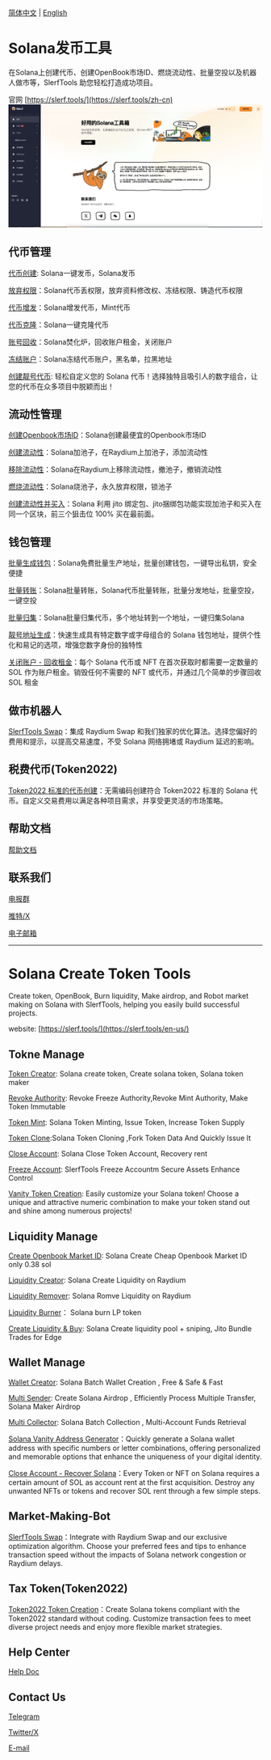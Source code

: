 [简体中文]()  |  [English](https://github.com/slerfTools/slerfTools/blob/main/README.md/#Solana-Create-Token-Tools)

# Solana发币工具

在Solana上创建代币、创建OpenBook市场ID、燃烧流动性、批量空投以及机器人做市等，SlerfTools 助您轻松打造成功项目。

官网 [https://slerf.tools/](https://slerf.tools/zh-cn)
![image](/image/home-page.jpeg)

## 代币管理

[代币创建](https://slerf.tools/zh-cn/token-creator/solana): Solana一键发币，Solana发币

[放弃权限](https://slerf.tools/zh-cn/revoke-authority/solana)：Solana代币丢权限，放弃资料修改权、冻结权限、铸造代币权限

[代币增发](https://slerf.tools/zh-cn/token-mint/solana)：Solana增发代币，Mint代币

[代币克隆](https://slerf.tools/zh-cn/token-clone/solana)：Solana一键克隆代币

[账号回收](https://slerf.tools/zh-cn/close-account/solana)：Solana焚化炉，回收账户租金，关闭账户

[冻结账户](https://slerf.tools/zh-cn/freeze-account/solana)：Solana冻结代币账户，黑名单，拉黑地址

[创建靓号代币](https://slerf.tools/zh-cn/token-vanity-creator/solana): 轻松自定义您的 Solana 代币！选择独特且吸引人的数字组合，让您的代币在众多项目中脱颖而出！

## 流动性管理

[创建Openbook市场ID](https://slerf.tools/zh-cn/openbook-market/solana)：Solana创建最便宜的Openbook市场ID

[创建流动性](https://slerf.tools/zh-cn/liquidity-creator/solana)：Solana加池子，在Raydium上加池子，添加流动性

[移除流动性](https://slerf.tools/zh-cn/liquidity-remover/solana)：Solana在Raydium上移除流动性，撤池子，撤销流动性

[燃烧流动性](https://slerf.tools/zh-cn/liquidity-burner/solana)：Solana烧池子，永久放弃权限，锁池子

[创建流动性并买入](https://slerf.tools/zh-cn/liquidity-create-and-buy-token/solana)：Solana 利用 jito 绑定包、jito捆绑包功能实现加池子和买入在同一个区块，前三个狙击位 100% 买在最前面。

## 钱包管理

[批量生成钱包](https://slerf.tools/zh-cn/wallet-creator/solana)：Solana免费批量生产地址，批量创建钱包，一键导出私钥，安全便捷

[批量转账](https://slerf.tools/zh-cn/multi-sender/solana)：Solana批量转账，Solana代币批量转账，批量分发地址，批量空投，一键空投

[批量归集](https://slerf.tools/zh-cn/multi-collector/solana)：Solana批量归集代币，多个地址转到一个地址，一键归集Solana

[靓号地址生成](https://slerf.tools/zh-cn/vanity-address-generator/solana)：快速生成具有特定数字或字母组合的 Solana 钱包地址，提供个性化和易记的选项，增强您数字身份的独特性

[关闭账户 - 回收租金](https://slerf.tools/zh-cn/close-account/solana)：每个 Solana 代币或 NFT 在首次获取时都需要一定数量的 SOL 作为账户租金。销毁任何不需要的 NFT 或代币，并通过几个简单的步骤回收 SOL 租金

## 做市机器人

[SlerfTools Swap](https://slerf.tools/zh-cn/swap/solana)：集成 Raydium Swap 和我们独家的优化算法。选择您偏好的费用和提示，以提高交易速度，不受 Solana 网络拥堵或 Raydium 延迟的影响。

## 税费代币(Token2022)

[Token2022 标准的代币创建](https://slerf.tools/zh-cn/tax-token-creator/solana)：无需编码创建符合 Token2022 标准的 Solana 代币。自定义交易费用以满足各种项目需求，并享受更灵活的市场策略。

## 帮助文档

[帮助文档](https://docs.slerf.tools/)

## 联系我们

[电报群](https://t.me/SlerfTools)

[推特/X](https://twitter.com/SlerfTools)

[电子邮箱](BD@slerf.tools)



------


# Solana Create Token Tools

Create token, OpenBook, Burn liquidity, Make airdrop, and Robot market making on Solana with SlerfTools, helping you easily build successful projects.

website: [https://slerf.tools/](https://slerf.tools/en-us/)

## Tokne Manage

[Token Creator](https://slerf.tools/en-us/token-creator/solana): Solana create token, Create solana token, Solana token maker

[Revoke Authority](https://slerf.tools/en-us/revoke-authority/solana): Revoke Freeze Authority,Revoke Mint Authority, Make Token Immutable

[Token Mint](https://slerf.tools/en-us/token-mint/solana): Solana Token Minting, Issue Token, Increase Token Supply

[Token Clone](https://slerf.tools/en-us/token-clone/solana):Solana Token Cloning ,Fork Token Data And Quickly Issue It

[Close Account](https://slerf.tools/en-us/close-account/solana): Solana Close Token Account, Recovery rent

[Freeze Account](https://slerf.tools/en-us/freeze-account/solana): SlerfTools Freeze Accountm Secure Assets Enhance Control

[Vanity Token Creation](https://slerf.tools/en-us/token-vanity-creator/solana): Easily customize your Solana token! Choose a unique and attractive numeric combination to make your token stand out and shine among numerous projects!

## Liquidity Manage

[Create Openbook Market ID](https://slerf.tools/en-us/openbook-market/solana): Solana Create Cheap Openbook Market ID only 0.38 sol

[Liquidity Creator](https://slerf.tools/en-us/liquidity-creator/solana): Solana Create Liquidity on Raydium

[Liquidity Remover](https://slerf.tools/en-us/liquidity-remover/solana): Solana Romve Liquidity on Raydium

[Liquidity Burner](https://slerf.tools/en-us/liquidity-burner/solana)： Solana burn LP token

[Create Liquidity & Buy](https://slerf.tools/en-us/liquidity-create-and-buy-token/solana): Solana Create liquidity pool + sniping, Jito Bundle Trades for Edge

## Wallet Manage

[Wallet Creator](https://slerf.tools/en-us/wallet-creator/solana): Solana Batch Wallet Creation , Free & Safe & Fast

[Multi Sender](https://slerf.tools/en-us/multi-sender/solana):  Create Solana Airdrop , Efficiently Process Multiple Transfer, Solana Maker Airdrop

[Multi Collector](https://slerf.tools/en-us/multi-collector/solana): Solana Batch Collection , Multi-Account Funds Retrieval

[Solana Vanity Address Generator](https://slerf.tools/en-us/vanity-address-generator/solana)：Quickly generate a Solana wallet address with specific numbers or letter combinations, offering personalized and memorable options that enhance the uniqueness of your digital identity.

[Close Account - Recover Solana](https://slerf.tools/en-us/close-account/solana)：Every Token or NFT on Solana requires a certain amount of SOL as account rent at the first acquisition. Destroy any unwanted NFTs or tokens and recover SOL rent through a few simple steps.

## Market-Making-Bot

[SlerfTools Swap](https://slerf.tools/en-us/swap/solana)：Integrate with Raydium Swap and our exclusive optimization algorithm. Choose your preferred fees and tips to enhance transaction speed without the impacts of Solana network congestion or Raydium delays.

## Tax Token(Token2022)

[Token2022 Token Creation](https://slerf.tools/en-us/tax-token-creator/solana)：Create Solana tokens compliant with the Token2022 standard without coding. Customize transaction fees to meet diverse project needs and enjoy more flexible market strategies.

## Help Center

[Help Doc](https://docs.slerf.tools/v/english)


## Contact Us

[Telegram](https://t.me/SlerfTools)

[Twitter/X](https://twitter.com/SlerfTools)

[E-mail](BD@slerf.tools)




